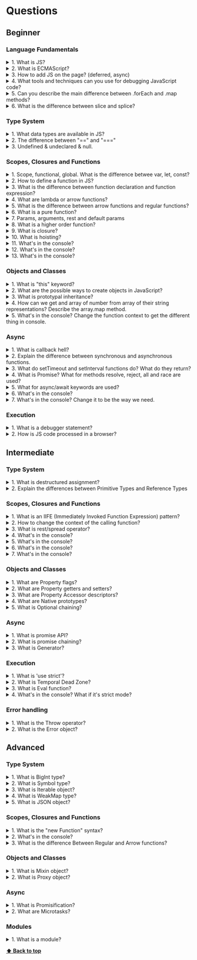 # Questions

## Beginner

### Language Fundamentals

<details>
<summary>1. What is JS?</summary>

> **Answer:** 
> 
> JavaScript often abbreviated as JS, is a high-level, interpreted programming language that conforms to the
> ECMAScript specification. JavaScript has curly-bracket syntax, dynamic typing, prototype-based object-orientation, and
> first-class functions. Alongside HTML and CSS, JavaScript is one of the core technologies of the World Wide Web.
> JavaScript enables interactive web pages and is an essential part of web applications. The vast majority of websites
> use it, and major web browsers have a dedicated JavaScript engine to execute it. As a multi-paradigm language,
> JavaScript supports event-driven, functional, and imperative (including object-oriented and prototype-based)
> programming styles. It has APIs for working with text, arrays, dates, regular expressions, and the DOM, but the
> language itself does not include any I/O, such as networking, storage, or graphics facilities. It relies upon the host
> environment in which it is embedded to provide these features.

</details>

<details>
<summary>2. What is ECMAScript?</summary>

> **Answer:** 
> 
> ECMAScript is the scripting language that forms the basis of JavaScript. ECMAScript standardized by the
> ECMA International standards organization in the ECMA-262 and ECMA-402 specifications. The first edition of ECMAScript
> was released in 1997. JavaScript is an interpreted programming language that conforms to the ECMAScript specification.
</details>

<details>
<summary>3. How to add JS on the page? (deferred, async)</summary>

>**Answer:**
> 
> JS is referenced using <code>\<script\></code> tag.
> When the browser processes an HTML document, it does so from top to bottom.
> Upon encountering a <code>\<script\></code> tag, it halts (“blocks”) further processing in order to download the referenced script file.
> Only after that download has completed and the respective JavaScript code has been processed, HTML processing continues.
> 
> ```html
> <html>
>     <head>
>         <meta charset="utf-8">
>         <meta name="viewport" content="width=device-width, initial-scale=1">
>         <title>Hello World</title>
>         <link rel="stylesheet" href="main.css">
>         <script src="foo.js"></script>
>     </head>
>     <body>
>         <h1>Hello World</h1>
>         <script src="bar.js"></script>
>         <p>lorem ipsum dolor sit amet</p>
>         <script src="baz.js"></script>
>     </body>
> </html>
> ```
> 
> Once we arrive at <code>\<script src="foo.js"\></code>, processing halts as described.
> Afterwards, we continue to <code>\<script src="bar.js"\></code>, repeat the same procedure, and then move on to <code>\<script src="baz.js"\></code> for the final piece.
> That leaves us with the following sequence:
> 
> ```
> |
> | |-foo.js-|
> |          |-bar.js-|
> |                   |-baz.js-|
> |
> +------------------------------> t
> ```
> 
> To change this sequence to be parallel <code>async</code> and <code>defer</code> keywords can be used.
> - The <code>async</code> attribute is used to indicate to the browser that the script file can be executed asynchronously. The HTML parser does not need to pause at the point it reaches the script tag to fetch and execute, the execution can happen whenever the script becomes ready after being fetched in parallel with the document parsing.
> - The <code>defer</code> attribute tells the browser to only execute the script file once the HTML document has been fully parsed.
</details>

<details>
<summary>4. What tools and techniques can you use for debugging JavaScript code?</summary>

> **Answer:**
> **JavaScript**
> - Chrome Devtools
> - Firefox devtools
> - debugger statement
> - console.log and etc.
> 
> **React and Redux**
> - React Devtools
> - Redux Devtools
>
> **Vue**
> - Vue Devtools
</details>

<details>
<summary>5. Can you describe the main difference between .forEach and .map methods?</summary>

> **Answer:**
> **forEach**
> - Iterates through the elements in an array.
> - Executes a callback for each element.
> - Does not return a value.
>```javascript
> const a = [1, 2, 3];
> const doubled = a.forEach((num, index) => {
>  // Do something with num and/or index.
> });
> 
> // doubled = undefined
>```
> **map**
> - Iterates through the elements in an array.
> - "Maps" each element to a new element by calling the function on each element, creating a new array as a result.
>```javascript
> const a = [1, 2, 3];
> const doubled = a.map(num => {
>   return num * 2;
> });
>
> // doubled = [2, 4, 6]
>```
> The main difference between `.forEach` and `.map` is that `.map` returns a new array. If you need the result, but do not wish to mutate the original array, `.map` is the clear choice. If you simply need to iterate over an array, forEach is a fine choice.
</details>

<details>
<summary>6. What is the difference between slice and splice?</summary>

> **Answer:**
>| Slice                                        | Splice                                          |
>|----------------------------------------------|-------------------------------------------------|
>| Doesn't modify the original array(immutable) | Modifies the original array(mutable)            |
>| Returns the subset of original array         | Returns the deleted elements as array           |
>| Used to pick the elements from array         | Used to insert or delete elements to/from array |
>
>```javascript
> const animals = ['ant', 'bison', 'camel', 'duck', 'elephant'];
> console.log(animals.slice(2)); // ["camel", "duck", "elephant"]
>
> const fishes = ['angel', 'clown', 'drum', 'mandarin', 'sturgeon'];
> const removed = fishes.splice(3, 1);
> 
> console.log(fishes); // ["angel", "clown", "drum", "sturgeon"]
> console.log(removed); // ["mandarin"]
>```
</details>

### Type System

<details>
<summary>1. What data types are available in JS?</summary>

> **Answer:**
> There are 7 basic data types in JavaScript:
> - `number` for numbers of any kind: integer or floating-point
> - `string` for strings. A string may have one or more characters, there’s no separate single-character type
> - `boolean` for true/false
> - `null` for unknown values – a standalone type that has a single value null
> - `undefined` for unassigned values – a standalone type that has a single value undefined
> - `object` for more complex data structures
> - `symbol` for unique identifiers (es6)
</details>

<details>
<summary>2. The difference between "==" and "==="</summary>

> **Answer:**
> The identity (===) operator behaves identically to the equality (==) operator except no type conversion is done, and the types must be the same to be considered equal.
>
> The == operator will compare for equality after doing any necessary type conversions. The === operator will not do the conversion, so if two values are not the same type === will simply return false. Both are equally quick.
>
> JavaScript has two sets of equality operators: === and !==, and their evil twins == and !=. The good ones work the way you would expect. If the two operands are of the same type and have the same value, then === produces true and !== produces false. The evil twins do the right thing when the operands are of the same type, but if they are of different types, they attempt to coerce the values. the rules by which they do that are complicated and unmemorable. These are some of the interesting cases:
>
> ```javascript
> '' == '0'           // false
> 0 == ''             // true
> 0 == '0'            // true
>
> false == 'false'    // false
> false == '0'        // true
>
> false == undefined  // false
> false == null       // false
> null == undefined   // true
>
> ' \t\r\n ' == 0     // true
> ```
> The lack of transitivity is alarming. My advice is to never use the evil twins. Instead, always use === and !==. All of the comparisons just shown produce false with the === operator.
</details>

<details>
<summary>3. Undefined & undeclared & null.</summary>

>**Answer:**
> #### Undefined
> It means a variable has been declared but has not yet been assigned a value.
>
> ```javascript
> var a;
> console.log(a); // undefined
> console.log(typeof a); // undefined
> // You can see type is also undefined.
> ```
>
> #### Null
> It can be assigned to a variable to represent no value. It is an assignment value.
>
> ```javascript
> var b = null;
> console.log(b); // null
> console.log(typeof b); // object
> // Here the type is object.
> ```
>
> #### Undeclared
> If a variable is not declared then the browser throws error.
>
> ```javascript
> console.log(nonDeclaredVariable);
>
> // Uncaught ReferenceError: nonDeclaredVariable is not defined
> //    at <anonymous>:1:13
>
> console.log(typeof nonDeclaredVariable); // undefined
> ```
>
> Here the type is undefined. So you can check undeclared variable by checking its type:
> ```javascript
> if(typeof nonDeclaredVariable !== 'undefined') {
>     // Do something here
> }
> ```
> Note: If you use var when you’re declaring a variable inside a function, then that variable becomes a local variable. However, if you don’t use var, then the variable becomes a global variable no matter where you declare it.
>
> If any property is not declared then NO error is thrown, it returns undefined.
>
> ```javascript
> var myVar = {};
> console.log(myVar.myProp); // undefined
> ```
</details>

### Scopes, Closures and Functions

<details>
<summary>1. Scope, functional, global. What is the difference betwee var, let, const?</summary>

> **Answer:**
> JavaScript does not have concept level scope. The variable declared inside the function has scope inside the function.
> Global variables are those that are available throughout the length of the code, that is, these have no scope. The var keyword is used to declare a local variable or object. If the var keyword is omitted, a global variable is declared.
>
> The problems that are faced by using global variables are the clash of variable names of local and global scope. Also, it is difficult to debug and test the code that relies on global variables.
>
> Differences between <code>var</code>, <code>let</code>, <code>const</code>:
> - variables declared using <code>var</code> are always hoisted to the top of their scope.
> - <code>var</code>'s are function-scoped
> - <code>const</code> restricts over-writing variables.
> - <code>const</code> doesn’t even let you declare a variable without assigning its (constant) value
> - <code>const</code> and <code>let</code> are block scoped
> - <code>let</code> and <code>const</code> declarations are not hoisted
</details>

<details>
<summary>2. How to define a function in JS?</summary>

> **Answer:**
> There are a few different ways to define a function in JavaScript:
>
> A Function Declaration defines a named function. To create a function declaration you use the function keyword followed by the name of the function. When using function declarations, the function definition is hoisted, thus allowing the function to be used before it is defined.
>
> ```javascript
> function name(parameters) {
>   // statements
> }
> ```
> A Function Expressions defines a named or anonymous function. An anonymous function is a function that has no name. Function Expressions are not hoisted, and therefore cannot be used before they are defined. In the example below, we are setting the anonymous function object equal to a variable.
>
> ```javascript
> let name = function(parameters) {
>   // statements
> }
> ```
> An Arrow Function Expression is a shorter syntax for writing function expressions. Arrow functions do not create their own this value.
>
> ```javascript
> let name = (parameters) => {
>   // statements
> }
> ```
</details>

<details>
<summary>3. What is the difference between function declaration and function expression?</summary>

> **Answer:**
> A Function Declaration defines a named function variable without requiring variable assignment.
> Function Declarations occur as standalone constructs and cannot be nested within non-function blocks.
> It’s helpful to think of them as siblings of Variable Declarations.
> Just as Variable Declarations must start with <code>var</code>, Function Declarations must begin with <code>function</code>.
> ```javascript
> function bar() {
>     return 3;
> }
> ```
> A Function Expression defines a function as a part of a larger expression syntax (typically a variable assignment ).
> Functions defined via Functions Expressions can be named or anonymous.
> Function Expressions must not start with <code>function</code> (hence the parentheses around the self invoking example below)
> ```javascript
> // anonymous function expression
> var a = function() {
>     return 3;
> }
>
> // named function expression
> var a = function bar() {
>     return 3;
> }
>
> // self invoking function expression
> (function sayHello() {
>     alert("hello!");
> })();
> ```
> Function declarations get hoisted whereas when function expression is used,
> only variable declarations get hoisted but their assignment expressions don’t
</details>

<details>
<summary>4. What are lambda or arrow functions?</summary>

> **Answer:**
> An arrow function is a shorter syntax for a function expression and does not have its own **this, arguments, super, or new.target**. These function are best suited for non-method functions, and they cannot be used as constructors.
>
> In other words, every javascript function while executing has a reference to its current execution context, called <code>this</code>. Execution context means here is how the function is called.
>
> To understand <code>this</code> keyword, only we need to know how, when and from where the function is called, does not matter how and where function is declared or defined.
> ```javascript
> let hello = (val) => "Hello " + val;
>
> let squares = [1, 2, 3].map(x => x * x);
> ```
</details>

<details>
<summary>5. What is the difference between arrow functions and regular functions?</summary>

> **Answer:**
> An arrow function expression is a syntactically compact alternative to a regular function expression, although without its own bindings to the <code>this</code>, <code>arguments</code>, <code>super</code> or <code>new.target</code> keywords. Arrow function expressions are ill suited as methods, and they cannot be used as constructors.
>**Answer:**
> ```javascript
> var materials = [
>   'Hydrogen',
>   'Helium',
>   'Lithium',
>   'Beryllium'
> ];
>
> console.log(materials.map(material => material.length));
> ```
</details>

<details>
<summary>6. What is a pure function?</summary>

> **Answer:**
> A **Pure function** is a function where the return value is only determined by its arguments without any side effects. i.e, If you call a function with the same arguments 'n' number of times and 'n' number of places in the application then it will always return the same value. Let's take an example to see the difference between pure and impure functions,
> ```javascript
> // Impure
> let numberArray = [];
> const impureAddNumber = number => numberArray.push(number);
> // Pure
> const pureAddNumber = number => argNumberArray => argNumberArray.concat([number]);
>
> // Display the results
> console.log (impureAddNumber(6)); // returns 6
> console.log (numberArray); // returns [6]
> console.log (pureAddNumber(7) (numberArray)); // returns [6, 7]
> console.log (numberArray); // returns [6]
> ```
> As per above code snippets, Push function is impure itself by altering the array and returning an push number index which is independent of parameter value. Whereas Concat on the other hand takes the array and concatenates it with the other array producing a whole new array without side effects. Also, the return value is a concatenation of previous array.
> Remember that Pure functions are important as they simplify unit testing without any side effects and no need for dependency injection. They also avoid tight coupling and makes harder to break your application by not having any side effects. These principles are coming together with **Immutability** concept of ES6 by giving preference to **const** over **let** usage.
</details>

<details>
<summary>7. Params, arguments, rest and default params</summary>

>**Answer:**
> Function parameters are the names listed in the function definition.
>
> Function arguments are the real values passed to (and received by) the function.
>
> JavaScript function definitions do not specify data types for parameters.
>
> JavaScript functions do not perform type checking on the passed arguments.
>
> JavaScript functions do not check the number of arguments received.
>
> Rest parameters are used for variable count of parameters:
> ```javascript
> function containsAll(haystack, ...needles) {
>   for (var needle of needles) {
>     if (haystack.indexOf(needle) === -1) {
>       return false;
>     }
>   }
>   return true;
> }
> 
> console.log(containsAll([1,2], 1,2)); // true
> ```
>
> Default parameters used to set default value if argument is not provided:
> ```javascript
> function test(a, b = 2) {
>   return a + b;
> }
> 
> console.log(test(2)); // 4
> ```
</details>

<details>
<summary>8. What is a higher order function?</summary>

> **Answer:**
> Higher-order function is a function that accepts other function as an argument or returns a function as a return value.
> ```javascript
> const firstOrderFunc = () => console.log ('Hello I\'am a First order function');
> const higherOrder = ReturnFirstOrderFunc => ReturnFirstOrderFunc ();
> higherOrder (firstOrderFunc);
> ```
</details>

<details>
<summary>9. What is closure?</summary>

>**Answer:**
> A closure is a feature in JavaScript where an inner function has access to the outer (enclosing) function’s variables — a scope chain.
>
> The closure has three scope chains:
>
> - it has access to its own scope — variables defined between its curly brackets
> - it has access to the outer function’s variables
> - it has access to the global variables
> - To the uninitiated, this definition might seem like just a whole lot of jargon!
>
> This allows the function to save it's state.
>
> Example:
> ```javascript
> function outer() {
>   var b = 10;
>   var c = 100;
> 
>   function inner() {
>       var a = 20;
>       console.log("a=" + a + " b=" + b);
>       a++;
>       b++;
>   }
> 
>   return inner;
> }
> 
> var X = outer();  // outer() invoked the first time
> X() // a=20 b=10
> X() // a=20 b=11
> X() // a=20 b=12
> ```
</details>

<details>
<summary>10. What is hoisting?</summary>

>**Answer:**
>When Javascript compiles all of your code, all variable declarations using var are hoisted/lifted to the top of their functional/local scope (if declared inside a function) or to the top of their global scope (if declared outside of a function) regardless of where the actual declaration has been made. This is what we mean by “hoisting”.
> ```javascript
> console.log(message); // output : undefined
> var message = 'The variable Has been hoisted';
> ```
> The above code looks like as below to the interpreter,
> ```javascript
> var message;
> console.log(message);
> message = 'The variable Has been hoisted';
> ```
> Functions declarations are also hoisted, but these go to the very top, so will sit above all of the variable declarations.
</details>

<details>
<summary>11. What's in the console?</summary>

> **Source Code:**
> ```javascript
> function fun() {
>     console.log(a);
>     console.log(inner());
> 
>     var a = 5;
>     function inner() {
>         return a + 5;
>     }
>     console.log(inner());
> }
>
> fun()
> ```

> **Answer:**
> ```javascript
> undefined
> NaN
> 10
> ```
</details>

<details>
<summary>12. What's in the console?</summary>

> **Source Code:**
> ``` javascript
> var a = -1;
>
> function someFunc() {
>     if (false) {
>         var a = 1;
>     } else {
>         var b = 2;
>     }
> 
>     console.log(b);
>     console.log(a);
> }
> 
> someFunc();
> ```

> **Answer:**
> ```javascript
>2
>undefined
> ```
</details>

<details>
<summary>13. What's in the console?</summary>

> **Source Code:**
> ``` javascript
> function shooterBuilder() {
>     let shooters = [];
> 
>     for (let i = 0; i < 10; i++) {
>         shooters.push(function () {
>            console.log(i);
>         });
>     }
> 
>     return shooters;
> }
> 
> var x = shooterBuilder();
> x[0]();
> x[5]();
> ```

>**Answer:**
> ```javascript
>0
>5
> ```
</details>

### Objects and Classes

<details>
<summary>1. What is "this" keyword?</summary>

> **Answer:**
> <code>this</code> keyword refers to an object, that object which is executing the current bit of javascript code.
>
> In other words, every javascript function while executing has a reference to its current execution context, called <code>this</code>. Execution context means here is how the function is called.
>
> To understand <code>this</code> keyword, only we need to know how, when and from where the function is called, does not matter how and where function is declared or defined.
> ```javascript
> function bike() {
>   console.log(this.name);
> }
>
> var name = "Ninja";
> var obj1 = { name: "Pulsar", bike: bike };
> var obj2 = { name: "Gixxer", bike: bike };
>
> bike();      // "Ninja"
> obj1.bike(); // "Pulsar"
> obj2.bike(); // "Gixxer"
> ```
</details>

<details>
<summary>2. What are the possible ways to create objects in JavaScript?</summary>

> **Answer:**
> There are many ways to create objects in javascript as below,
> 1. **Object constructor:**
> The simplest way to create an empty object is using Object constructor. Currently this approach is not recommended.
> ```javascript
> var object = new Object();
> ```
> 2. **Object's create method:**
> The create method of Object creates a new object by passing the prototype object as a parameter
> ```javascript
> var object = Object.create(null);
> ```
> 3. **Object literal syntax:**
> The object literal syntax is equivalent to create method when it passes null as parameter
> ```javascript
> var object = {};
> ```
> 4. **Function constructor:**
> Create any function and apply the new operator to create object instances,
> ```javascript
> function Person(name) {
>   var object = {};
>   object.name = name;
>   object.age = 21;
> 
>   return object;
> }
>
> var object = new Person("Max");
> ```
>
> 5. **Function constructor with prototype:**
> This is similar to function constructor but it uses prototype for their properties and methods,
> ```javascript
> function Person() {}
> Person.prototype.name = "Max";
> var object = new Person();
> ```
> This is equivalent to an instance created with an object create method with a function prototype and then  call that function with an instance and parameters as arguments.
> ```javascript
> function func {};
>
> new func(x, y, z);
>
> // **(OR)**
> // Create a new instance using function prototype.
> var newInstance = Object.create(func.prototype)
> // Call the function
> var result = func.call(newInstance, x, y, z),
>
> // If the result is a non-null object then use it otherwise just use the new instance.
> console.log(result && typeof result === 'object' ? result : newInstance);
> ```
>
> 6. **ES6 Class syntax:**
> ES6 introduces class feature to create the objects
> ```javascript
> class Person {
>   constructor(name) {
>       this.name = name;
>   }
> }
>
> var object = new Person("Max");
> ```
> 7. **Singleton pattern:**
> A Singleton is an object which can only be instantiated one time. Repeated calls to its constructor return the same instance and this way one can ensure that they don't accidentally create multiple instances.
> ```javascript
> var object = new function() {
>   this.name = "Max";
> }
> ```
</details>

<details>
<summary>3. What is prototypal inheritance?</summary>

> **Answer:**
>In JavaScript, objects have a special hidden property <code>[[Prototype]]</code> (as named in the specification), that is either null or references another object.
> That object is called “a prototype”: That <code>[[Prototype]]</code> has a “magical” meaning.
> When we want to read a property from object, and it’s missing, JavaScript automatically takes it from the prototype.
> In programming, such thing is called “prototypal inheritance”. Many cool language features and programming techniques are based on it.
>
> The property <code>[[Prototype]]</code> is internal and hidden, but there are many ways to set it. One of them is to use <code>\__proto__</code>.
> ```javascript
> let animal = {
>   eats: true
> };
> let rabbit = {
>   jumps: true
> };
>
> rabbit.__proto__ = animal;
> // If we look for a property in rabbit, and it’s missing, JavaScript
> // automatically takes it from animal.
> console.log(rabbit.eats); // true
> console.log(rabbit.jumps); // true
> ```
> <code>\__proto__</code> is not the same as <code>[[Prototype]]</code>. That’s a getter/setter for it.
>
> It exists for historical reasons, in modern language it is replaced with functions <code>Object.getPrototypeOf</code>/<code>Object.setPrototypeOf</code> that also get/set the prototype.
> - If we want to read a property of obj or call a method, and it doesn’t exist, then JavaScript tries to find it in the prototype. Write/delete operations work directly on the object, they don’t use the prototype (unless the property is actually a setter).
> - If we call <code>obj.method()</code>, and the method is taken from the prototype, this still references obj. So methods always work with the current object even if they are inherited.
</details>

<details>
<summary>4. How can we get and array of number from array of their string representations? Describe the array.map method.</summary>

> **Answer:**
> ```javascript
> var test = ['144','24','33']
> test.map(x => parseInt(x))
> ```
> - The <code>map</code> method creates a new array with the results of calling a function for every array element.
> - The <code>map</code> method calls the provided function once for each element in an array, in order.
> - Note: <code>map</code> does not execute the function for array elements without values.
> - Note: <code>map</code> does not change the original array.
</details>

<details>
<summary>5. What's in the console? Change the function context to get the different thing in console.</summary>

> **Source Code:**
> ```javascript
> var secretNumber = 10;
> var obj = {
>     secretNumber: 100,
>     inner: {
>         secretNumber: 1000,
>         printNumber: function() {
>             console.log(this.secretNumber);
>         }
>     }
> }
> 
> obj.inner.printNumber();
> 
> var printNumber = obj.inner.printNumber;
> printNumber();
> ```

> **Answer:**
> ```javascript
> 1000
> 10
>```
> Change the context:
> ```javascript
> var newPrintNumber = obj.inner.printNumber.bind(obj);
> newPrintNumber();
> 100
> ```
</details>

### Async

<details>
<summary>1. What is callback hell?</summary>

> **Answer:**
> Callback Hell, also known as Pyramid of Doom, is an anti-pattern seen in code of programmers who are not wise in the ways of asynchronous programming. It consists of multiple nested callbacks which makes code hard to read and debug. It is understandable how one might unknowingly get caught in Callback Hell while dealing with asynchronous logic.  
>```javascript
> async1(function(){
>    async2(function(){
>        async3(function(){
>            async4(function(){
>                ...
>            });
>        });
>    });
> });
>```
> Callbacks do not return anything right away, they take a function as an argument, and then you tell the executing function what to do when the asynchronous task completes.  
> If you are not expecting your application logic to get too complex, a few callbacks seem harmless. But once your project requirements start to swell, you will quickly find yourself piling layers of nested callbacks. Congrats! Welcome to Callback Hell.  
> 
> There are several ways how to solve the callback-hell problem:
> 1. Write comments
> 2. Split functions into smaller functions
> 3. Using Promises
> 4. Using Async/await
</details>

<details>
<summary>2. Explain the difference between synchronous and asynchronous functions.</summary>

> **Answer:**
> Synchronous functions are blocking while asynchronous functions are not. In synchronous functions, statements complete before the next statement is run. In this case, the program is evaluated exactly in order of the statements and execution of the program is paused if one of the statements take a very long time.
>
> Asynchronous functions usually accept a callback as a parameter and execution continue on the next line immediately after the asynchronous function is invoked. The callback is only invoked when the asynchronous operation is complete and the call stack is empty. Heavy duty operations such as loading data from a web server or querying a database should be done asynchronously so that the main thread can continue executing other operations instead of blocking until that long operation to complete (in the case of browsers, the UI will freeze).
</details>

<details>
<summary>3. What do setTimeout and setInterval functions do? What do they
return?</summary>

> **Answer:**
> <code>setTimeout</code> allows to run a function once after the interval of time.
>
> <code>setInterval</code> allows to run a function regularly with the interval between the runs.
>
> These methods are not a part of JavaScript specification.
> But most environments have the internal scheduler and provide these methods.
> In particular, they are supported in all browsers and Node.JS.
> ```javascript
> function sayHi() {
>   alert('Hello');
> }
>
> setTimeout(sayHi, 1000); // executed after a second
> setInterval(sayHi, 1000); // executed every second
> ```
> - Methods <code>setInterval(func, delay, ...args)</code> and <code>setTimeout(func, delay, ...args)</code> allow to run the func regularly/once after delay milliseconds.
> - To cancel the execution, we should call <code>clearInterval</code>/<code>clearTimeout</code> with the value returned by <code>setInterval</code>/<code>setTimeout</code>.
> - Nested <code>setTimeout</code> calls is a more flexible alternative to <code>setInterval</code>. Also they can guarantee the minimal time between the executions.
> - Zero-timeout scheduling <code>setTimeout(..., 0)</code> is used to schedule the call “as soon as possible, but after the current code is complete”.
</details>

<details>
<summary>4. What is Promise? What for methods resolve, reject, all and race are used?</summary>

> **Answer:**
> The Promise object represents the eventual completion (or failure) of an asynchronous operation, and its resulting value.
>
> A Promise is in one of these states:
> - pending: initial state, neither fulfilled nor rejected.
> - fulfilled: meaning that the operation completed successfully.
> - rejected: meaning that the operation failed.
>
> Promise methods:
> - <code>Promise.resolve()</code> returns a Promise object that is resolved with the given value. If the value is a thenable (i.e. has a then method), the returned promise will "follow" that thenable, adopting its eventual state; otherwise the returned promise will be fulfilled with the value. Generally, if you don't know if a value is a promise or not, Promise.resolve(value) it instead and work with the return value as a promise.
> - <code>Promise.reject()</code> returns a Promise object that is rejected with the given reason.
> - <code>Promise.all(iterable)</code> returns a promise that either fulfills when all of the promises in the iterable argument have fulfilled or rejects as soon as one of the promises in the iterable argument rejects. If the returned promise fulfills, it is fulfilled with an array of the values from the fulfilled promises in the same order as defined in the iterable. If the returned promise rejects, it is rejected with the reason from the first promise in the iterable that rejected. This method can be useful for aggregating results of multiple promises.
> - <code>Promise.race(iterable)</code> returns a promise that fulfills or rejects as soon as one of the promises in the iterable fulfills or rejects, with the value or reason from that promise.
</details>

<details>
<summary>5. What for async/await keywords are used?</summary>

> **Answer:**
> The word <code>async</code> before a function means one simple thing: a function always returns a promise. Even If a function actually returns a non-promise value, prepending the function definition with the <code>async</code> keyword directs Javascript to automatically wrap that value in a resolved promise.
> ```javascript
> async function f() {
>   return 1;
> }
>
> f().then(alert); // 1
> ```
> The keyword <code>await</code>makes JavaScript wait until that promise settles and returns its result.
> ```javascript
> async function f() {
>   let promise = new Promise((resolve, reject) => {
>     setTimeout(() => resolve("done!"), 1000)
>   });
>   // works only inside async functions
>   let result = await promise; // wait till the promise resolves (*)
>   alert(result); // "done!"
> }
>
> f();
> ```
> The function execution “pauses” at the line (*) and resumes when the promise settles, with result becoming its result.
> So the code above shows “done!” in one second.
</details>

<details>
<summary>6. What's in the console?</summary>

> **Source Code:**
> ```javascript
> function print1234() {
>     console.log(1);
>     setTimeout(() => console.log(2), 100);
>     setTimeout(() => console.log(3), 0);
>     console.log(4);
> }
> 
> print1234();
> ```

> **Answer:**
> ```javascript
> 1
> 4
> 3
> 2
>```
</details>

<details>
<summary>7. What's in the console? Change it to be the way we need.</summary>

> **Source Code:**
> ```javascript
> for (var i = 1; i <= 5; i++) {
>     setTimeout(() => {
>         console.log(i);
>     }, 0);
> }
> ```

> **Answer:**
> ```javascript
> 6
> 6
> 6
> 6
> 6
> ```
> Fix:
> ```javascript
> for (var i = 1; i <= 5; i++) {
> (function(i){
>   setTimeout(() => {
>     console.log(i);
>   }, 0)
>  })(i);
> }
> 1
> 2
> 3
> 4
> 5
> ```
</details>

### Execution

<details>
<summary>1. What is a debugger statement?</summary>

> **Answer:**
> The debugger statement invokes any available debugging functionality, such as setting a breakpoint. If no debugging functionality is available, this statement has no effect. For example, in the below function a debugger statement has been inserted. So execution is paused at the debugger statement just like a breakpoint in the script source.
> ```javascript
> function getProfile() {
>    // code goes here
>    debugger;
>    // code goes here
> }
> ```
> You can set breakpoints in the javascript code once the debugger statement is executed and debugger window pops up. At each breakpoint, javascript will stop executing, and let you examine the JavaScript values. After examining values, you can resume the execution of code using play button.
</details>

<details>
<summary>2. How is JS code processed in a browser?</summary>

>**Answer:**
> JavaScript has no compilation step.
> Instead, an interpreter in the browser reads over the JavaScript code, interprets each line, and runs it.
> Modern browsers use a technology known as Just-In-Time (JIT) compilation, which compiles JavaScript to executable bytecode just as it is about to run.
</details>

## Intermediate

### Type System

<details>
<summary>1. What is destructured assignment?</summary>

> **Answer:**
> The destructuring assignment syntax is a JavaScript expression that makes it possible to unpack values from arrays, or properties from objects, into distinct variables.
> ```javascript
> var a, b, rest;
> [a, b] = [10, 20];
>
> console.log(a); // 10
>
> console.log(b); // 20
>
> [a, b, ...rest] = [10, 20, 30, 40, 50];
>
> console.log(rest); [30,40,50]
> ```
</details>

<details>
<summary>2. Explain the differences between Primitive Types and Reference Types</summary>

>**Answer:**
>In JavaScript, a variable may store two types of data: primitive and reference.
>
> **Primitive types**  
> - null
> - undefined
> - Boolean
> - Number
> - String 
> 
>  **Reference Types**
> - Object (Array, Function)
> 
> Primitive types are also known as: scalar types or simple types. The size of a primitive value is fixed, therefore, JavaScript stores primitive values on the stack. On the other hand, the size a reference value is dynamic therefore JavaScript stores the reference values on the heap.  
> 
> When you assign a value to a variable, the JavaScript engine must determine whether the value is a primitive or reference value.  
> 
> If the value is primitive, when you access the variable, you are manipulating the actual value stored in the variable. In other words, the variable that stores a primitive value is accessed by value.  
> 
> Unlike the primitive value, when you manipulate an object, you are working on the reference to that object, rather than the actual object. In short, a variable that stores an object is accessed by reference.
> To determine the type of a primitive value you use the `typeof` operator.
>```javascript
> const x = 10;
> console.log(typeof(x)); // number
>
> const s = 'JS';
> console.log(typeof(s)); // string
>```
> To find the type of a reference value, you use the `instanceof` operator.
> ```javascript
> const rgb = ['red','green','blue'];
> console.log(rgb instanceof Array); // true
> ```
>
> When you assign a variable that stores a primitive value to another, the value stored in the variable is created and copied into the new variable.
> 
>```javascript
> var a = 13         // assign `13` to `a`
> var b = a          // copy the value of `a` to `b`
> b = 37             // assign `37` to `b`
> console.log(a)     // => 13
> // The original was not changed, we can only change the copy.
>
> var a = { c: 13 }  // assign the reference of a new object to `a`
> var b = a          // copy the reference of the object inside `a` to new variable `b`
> b.c = 37           // modify the contents of the object `b` refers to
> console.log(a)     // => { c: 37 }
> // The original was also changed, since the reference got copied.
>```
</details>

### Scopes, Closures and Functions

<details>
<summary>1. What is an IIFE (Immediately Invoked Function Expression)
pattern?</summary>

> **Answer:**
> An Immediately-invoked Function Expression is a way to execute functions immediately, as soon as they are created. IIFEs are very useful because they don't pollute the global object, and they are a simple way to isolate variables declarations
>
> This is the syntax that defines an IIFE:
> ```javascript
> (function() {
>   /* */
> })()
> ```
> IIFEs can be defined with arrow functions as well:
> ```javascript
> (() => {
>   /* */
> })()
> ```
</details>

<details>
<summary>2. How to change the context of the calling function?</summary>

> **Answer:**
> <code>call</code>, <code>apply</code> and <code>bind()</code> functions can be used to change the function context.
>
> The <code>call</code> function requires the arguments to be listed explicitly while the <code>apply</code> function allows you to provide the arguments as an array:
> ```javascript
> function user(firstName, lastName, age) {
>     // do something
> }
>
> user.call(window, 'John', 'Doe', 30);
> user.apply(window, ['John', 'Doe', 30]);
> ```
> ECMAScript 5 (ES5) introduced the <code>Function.prototype.bind</code> method that is used for manipulating context. It returns a new function which is permanently bound to the first argument of <code>bind</code> regardless of how the function is being used. It works by using a closure that is responsible for redirecting the call in the appropriate context.
> 
> ```javascript
> var module = {
>   x: 42,
>   getX: function() {
>     return this.x;
>   }
> }
>
> var unboundGetX = module.getX;
> // The function gets invoked at the global scope
> console.log(unboundGetX()); // undefined
>
> var boundGetX = unboundGetX.bind(module);
> console.log(boundGetX()); // 42
> ```
</details>

<details>
<summary>3. What is rest/spread operator?</summary>

> **Answer:**
> The rest parameters can be mentioned in a function definition with three dots <code>...</code>.
> They literally mean “gather the remaining parameters into an array”.
> For instance, to gather all arguments into array args:
> ```javascript
> function sumAll(...args) { // args is the name for the array
>   let sum = 0;
>   for (let arg of args) sum += arg;
>   return sum;
> }
>
> alert(sumAll(1)); // 1
> alert(sumAll(1, 2)); // 3
> alert(sumAll(1, 2, 3)); // 6
> ```
> Spread operator looks similar to rest parameters, also using <code>...</code>, but does quite the opposite. When <code>...arr</code> is used in the function call, it “expands” an iterable object arr into the list of arguments.
>```javascript
> let arr = [3, 5, 1];
>
> console.log(Math.max(...arr) ); // 5 (spread turns array into a list of arguments)
>```
</details>

<details>
<summary>4. What's in the console?</summary>

> **Source Code:**
> ``` javascript
> var obj = {
>     a: 200
> };
> 
> (function(obj) {
>     obj = {
>         a: 400
>     };
> 
> })(obj);
> 
> console.log(obj.a);
> ```

> **Answer:**
> ```javascript
> 200
> ```
</details>

<details>
<summary>5. What's in the console?</summary>

> **Source Code:**
> ``` javascript
> var i = 10;
> var array = [];
> 
> while (i--) {
>     (function (i) {
>         var i = i;
>         array.push(function() {
>             return i + i;
>         });
>     })(i);
> }
> 
> console.log([
>     array[0](),
>     array[1](),
> ])
> ```

> **Answer:**
> ```javascript
> 18
> 16
> ```
</details>

<details>
<summary>6. What's in the console?</summary>

> **Source Code:**
> ``` javascript
> (function () {
>     test();
> 
>     test = function () {
>         console.log('a')
>     };
> })();
> 
> function test() {
>     console.log('b')
> }
> 
> test();
> ```

> **Answer:**
> ```javascript
> b
> a
> ```
</details>

<details>
<summary>7. What's in the console?</summary>

> **Source Code:**
> ``` javascript
> var counter = 5;
> 
> var add = (function () {
>     var counter = 0;
>     return function () {
>         return counter += 1;
>     }
> })();
> 
> add();
> add();
> 
> console.log(add());
> ```

>**Answer:**
> ```javascript
>3
> ```
</details>

### Objects and Classes

<details>
<summary>1. What are Property flags?</summary>

> **Answer:**
> Object properties, besides a value, have three special attributes (so-called “flags”):
> * `writable` – if true, the value can be changed, otherwise it’s read-only.
> * `enumerable` – if true, then listed in loops, otherwise not listed.
> * `configurable` – if true, the property can be deleted and these attributes can be modified, otherwise not.
> 
> We didn’t see them yet, because generally they do not show up. When we create a property “the usual way”, all of them are true. But we also can change them anytime.
> 
> The method `Object.getOwnPropertyDescriptor` allows to query the full information about a property.
> ``` javascript
> // let descriptor = Object.getOwnPropertyDescriptor(obj, propertyName);
> 
> let user = {
>   name: "John"
> };
> 
> let descriptor = Object.getOwnPropertyDescriptor(user, 'name');
> 
> alert( JSON.stringify(descriptor, null, 2 ) );
> /* property descriptor:
> {
>   "value": "John",
>   "writable": true,
>   "enumerable": true,
>   "configurable": true
> }
> */
> ```
> 
> The `Object.defineProperty` can be used for changing the flags.
> ``` javascript
> // Object.defineProperty(obj, propertyName, descriptor)
> 
> let user = {};
> 
> Object.defineProperty(user, "name", {
>   value: "John"
> });
> 
> let descriptor = Object.getOwnPropertyDescriptor(user, 'name');
> 
> alert( JSON.stringify(descriptor, null, 2 ) );
> /*
> {
>   "value": "John",
>   "writable": false,
>   "enumerable": false,
>   "configurable": false
> }
> */
> ```
</details>

<details>
<summary>2. What are Property getters and setters?</summary>

> **Answer:**
> There are two kinds of object properties.
> The first kind is data properties. We already know how to work with them. All properties that we’ve been using until now were data properties.
> The second type of properties is something new. It’s accessor properties. They are essentially functions that execute on getting and setting a value, but look like regular properties to an external code.
> 
> Accessor properties are represented by “getter” and “setter” methods. In an object literal they are denoted by get and set:
> ``` javascript
> let obj = {
>   get propName() {
>     // getter, the code executed on getting obj.propName
>   },
> 
>   set propName(value) {
>     // setter, the code executed on setting obj.propName = value
>   }
> };
> ```
</details>

<details>
<summary>3. What are Property Accessor descriptors?</summary>

> **Answer:**
> Descriptors for accessor properties are different from those for data properties.
> For accessor properties, there is no `value` or `writable`, but instead there are `get` and `set` functions.
>
> That is, an accessor descriptor may have:
> * `get` – a function without arguments, that works when a property is read,
> * `set` – a function with one argument, that is called when the property is set,
> * `enumerable` – same as for data properties,
> * `configurable` – same as for data properties.
> 
> We can use the static method `Object.defineProperty()` to define a new property directly on an object, or modifies an existing property on an object, and returns the object.
> ``` javascript
> let user = {
>   name: "John",
>   surname: "Smith"
> };
> 
> Object.defineProperty(user, 'fullName', {
>   get() {
>     return `${this.name} ${this.surname}`;
>   },
> 
>   set(value) {
>     [this.name, this.surname] = value.split(" ");
>   }
> });
> 
> alert(user.fullName); // John Smith
> 
> for(let key in user) alert(key); // name, surname
> ```
</details>

<details>
<summary>4. What are Native prototypes?</summary>

> **Answer:**
> A typical JS-object inherits properties (including methods) from `Object.prototype`, although these properties may be shadowed (a.k.a. overridden). However, an Object may be deliberately created for which this is not true (e.g. by Object.create(null)), or it may be altered so that this is no longer true (e.g. with Object.setPrototypeOf).
> 
> All JavaScript objects inherit properties and methods from a prototype:
> * `Date` objects inherit from `Date.prototype`
> * `Array` objects inherit from `Array.prototype`
> * `Person` objects inherit from `Person.prototype`
> ``` javascript
> let obj = {};
> 
> alert(obj.__proto__ === Object.prototype); // true
> 
> alert(obj.toString === obj.__proto__.toString); //true
> alert(obj.toString === Object.prototype.toString); //true
> ```
> ``` javascript
> let arr = [1, 2, 3];
> 
> // it inherits from Array.prototype?
> alert( arr.__proto__ === Array.prototype ); // true
> 
> // then from Object.prototype?
> alert( arr.__proto__.__proto__ === Object.prototype ); // true
> 
> // and null on the top.
> alert( arr.__proto__.__proto__.__proto__ ); // null
> ```
> Primitives also store methods in prototypes of wrapper objects: Number.prototype, String.prototype and Boolean.prototype. Only undefined and null do not have wrapper objects.
> ``` javascript
> String.prototype.show = function() {
>   alert(this);
> };
> 
> "BOOM!".show(); // BOOM!
> ```
> Built-in prototypes can be modified or populated with new methods. But it’s not recommended to change them. The only allowable case is probably when we add-in a new standard, but it’s not yet supported by the JavaScript engine.
</details>

<details>
<summary>5. What is Optional chaining?</summary>

> **Answer:**
> The optional chaining ?. is a safe way to access nested object properties, even if an intermediate property doesn’t exist.
> The optional chaining ?. syntax has three forms:
> * `obj?.prop` – returns obj.prop if obj exists, otherwise undefined.
> * `obj?.[prop]` – returns obj[prop] if obj exists, otherwise undefined.
> * `obj.method?.()` – calls obj.method() if obj.method exists, otherwise returns undefined.
> 
> As we can see, all of them are straightforward and simple to use. The ?. checks the left part for null/undefined and allows the evaluation to proceed if it’s not so.
> A chain of ?. allows to safely access nested properties.
> 
> Still, we should apply ?. carefully, only where it’s acceptable that the left part doesn’t to exist. So that it won’t hide programming errors from us, if they occur.
> ```javascript
> let user1 = {
>   firstName: "John"
> };
> 
> let user2 = null; // Imagine, we couldn't authorize the user
> 
> let key = "firstName";
> 
> alert( user1?.[key] ); // John
> alert( user2?.[key] ); // undefined
> 
> alert( user1?.[key]?.something?.not?.existing); // undefined
> ```
</details>

### Async

<details>
<summary>1. What is promise API?</summary>

> **Answer:**
> There are 5 static methods of Promise class:
> * `Promise.all(promises)` – waits for all promises to resolve and returns an array of their results. If any of the given promises rejects, it becomes the error of Promise.all, and all other results are ignored.
> * `Promise.allSettled(promises)`  – waits for all promises to settle and returns their results as an array of objects with: status ("fulfilled" or "rejected") and value (if fulfilled or reason if rejected).
> `Promise.race(promises)` – waits for the first promise to settle, and its result/error becomes the outcome.
> `Promise.resolve(value)` – makes a resolved promise with the given value.
> `Promise.reject(error)` – makes a rejected promise with the given error.
</details>

<details>
<summary>2. What is promise chaining?</summary>

> **Answer:**
>  The process of executing a sequence of asynchronous tasks one after another using promises is known as Promise chaining.
> ```javascript
>  new Promise(function(resolve, reject) {
>
>      setTimeout(() => resolve(1), 1000);
>
>    }).then(function(result) {
>
>      console.log(result); // 1
>      return result * 2;
>
>    }).then(function(result) {
>
>      console.log(result); // 2
>      return result * 3;
>
>    }).then(function(result) {
>
>      console.log(result); // 6
>      return result * 4;
>
>   });
> ```
> In the above handlers, the result is passed to the chain of `.then()` handlers with the below work flow,
> 1. The initial promise resolves in 1 second,
> 2. After that `.then` handler is called by logging the result(1) and then return a promise with the value of result * 2.
> 3. After that the value passed to the next `.then` handler by logging the result(2) and return a promise with result * 3.
> 4. Finally the value passed to the last `.then` handler by logging the result(6) and return a promise with result * 4.
</details>

<details>
<summary>3. What is Generator?</summary>

> **Answer:**
> The Generator object is returned by a generator function and it conforms to both the iterable protocol and the iterator protocol.
> ```javascript
> function* infinite() {
>    let index = 0;
>
>    while (true) {
>        yield index++;
>    }
> }
>
> const generator = infinite(); // "Generator { }"
> 
> console.log(generator.next().value); // 0
> console.log(generator.next().value); // 1
> console.log(generator.next().value); // 2
> ```
> Generators can return (“yield”) multiple values, one after another, on-demand. They work great with iterables, allowing to create data streams with ease.
> The main method of a generator is next(). When called, it runs the execution until the nearest yield <value> statement (value can be omitted, then it’s undefined). Then the function execution pauses, and the yielded value is returned to the outer code.
> 
> The result of `next()` is always an object with two properties:
> * value: the yielded value.
> * done: true if the function code has finished, otherwise false.
>
> In modern JavaScript, generators are rarely used. But sometimes they come in handy, because the ability of a function to exchange data with the calling code during the execution is quite unique. And, surely, they are great for making iterable objects.
> 
> Generators are iterable. We can loop over their values using for..of:
> ```javascript
> function* generateSequence() {
>   yield 1;
>   yield 2;
>   return 3;
> }
> 
> let generator = generateSequence();
> 
> for(let value of generator) {
>   alert(value); // 1, then 2
> }
> ```
</details>

### Execution

<details>
<summary>1. What is 'use strict'?</summary>

>**Answer:**
> The statement <code>'use strict';</code> instructs the browser to use the Strict mode, which is a reduced and safer feature set of JavaScript.
>
> Strict Mode is a new feature in ECMAScript 5 that allows you to place a program, or a function, in a “strict” operating context. This strict context prevents certain actions from being taken and throws more exceptions.
>
> Benifits of using <code>‘use strict’</code>
> Strict mode makes several changes to normal JavaScript semantics.
>
> - Strict mode eliminates some JavaScript silent errors by changing them to throw errors.
> - Strict mode fixes mistakes that make it difficult for JavaScript engines to perform optimizations: strict mode code can sometimes be made to run faster than identical code that’s not strict mode.
> - Strict mode prohibits some syntax likely to be defined in future versions of ECMAScript.
> - It prevents, or throws errors, when relatively “unsafe” actions are taken (such as gaining access to the global object).
> - It disables features that are confusing or poorly thought out.
> - Strict mode makes it easier to write “secure” JavaScript.
> Strict mode can be used in two ways – used in global scope for the entire script and can be applied to individual functions. Strict mode doesn’t work with block statements enclosed in <code>{}</code> braces.
> 
> If declare at the beginning of a script, it has global scope.
> ```javascript
> "use strict";
> x = 3.14; // This will cause an error because x is not declared
> ```
> and if you declare inside a function, it has local scope
> ```javascript
> x = 3.14;       // This will not cause an error.
> myFunction();
> 
> function myFunction() {
>   "use strict";
>    y = 3.14;   // This will cause an error
> }
> ```
</details>

<details>
<summary>2. What is Temporal Dead Zone?</summary>

> **Answer:**
> The Temporal Dead Zone is a behavior in JavaScript that occurs when declaring a variable with the let and const keywords, but not with var. In ECMAScript 6, accessing a let or const variable before its declaration (within its scope) causes a ReferenceError. The time span when that happens, between the creation of a variable’s binding and its declaration, is called the temporal dead zone. Let's see this behavior with an example,
>
>```javascript
> function somemethod() {
>   console.log(counter1); // undefined
>   console.log(counter2); // ReferenceError
>   var counter1 = 1;
>   let counter2 = 2;
> }
>```
>
</details>

<details>
<summary>3. What is Eval function?</summary>

> **Answer:**
> The built-in eval function allows to execute a string of code. A string of code may be long, contain line breaks, function declarations, variables and so on. The result of eval is the result of the last statement.
>
>```javascript
> let code = 'alert("Hello")';
> eval(code); // Hello
>```
> The eval’ed code is executed in the current lexical environment, so it can see outer variables:
>```javascript
> let a = 1;
> 
> function f() {
>   let a = 2;
> 
>   eval('alert(a)'); // 2
> }
> 
> f();
>```
>In modern programming eval is used very sparingly. It’s often said that “eval is evil”.
> 
> The reason is simple: long, long time ago JavaScript was a much weaker language, many things could only be done with eval. But that time passed a decade ago.
> 
> Right now, there’s almost no reason to use eval. If someone is using it, there’s a good chance they can replace it with a modern language construct or a JavaScript Module.
> 
> If eval’ed code needs local variables, change eval to new Function and pass them as arguments.
</details>

<details>
<summary>4. What's in the console? What if it's strict mode?</summary>

> **Source Code:**
> ```javascript
> (function() {
>     var x = y = 10;
> })();
> 
> console.log(y);
> console.log(x);
> ```

> **Answer:**
> ```javascript
> 10
> Uncaught ReferenceError: x is not defined
>
> ```
> Using strict mode:
>
> ```javascript
> Uncaught ReferenceError: y is not defined
> ```
</details>

### Error handling

<details>
<summary>1. What is the Throw operator?</summary>

> **Answer:**
> The `throw` operator generates an error.interchange functionality, call functions of one module from another one.  
> ```javascript
> throw <error object>
> ```
> Technically, we can use anything as an error object. That may be even a primitive, like a number or a string, but it’s better to use objects, preferably with name and message properties (to stay somewhat compatible with built-in errors).
> JavaScript has many built-in constructors for standard errors: `Error`, `SyntaxError`, `ReferenceError`, `TypeError` and others. We can use them to create error objects as well.
> Exported modules are in strict mode whether you declare them as such or not. The export statement cannot be used in embedded scripts.  
> ```javascript
> let error = 'Hello world!';
> // or
> let error = new Error(message);
> // or
> let error = new SyntaxError(message);
> let error = new ReferenceError(message);
> // ...
> throw error;
> ```
</details>

<details>
<summary>2. What is the Error object?</summary>

> **Answer:**
> When an error occurs, JavaScript generates an object containing the details about it. The object is then passed as an argument to catch:
> ```javascript
> try {
>   // ...
> } catch(err) { // <-- the "error object", could use another word instead of err
>   // ...
> }
> ```
> For all built-in errors, the error object has two main properties:
> * **name** - Error name. For instance, for an undefined variable that’s "ReferenceError".
> * **message** - Textual message about error details.
> * **stack** - Current call stack: a string with information about the sequence of nested calls that led to the error. Used for debugging purposes.
> ```javascript
> try {
>   lalala; // error, variable is not defined!
> } catch(err) {
>  alert(err.name); // ReferenceError
>  alert(err.message); // lalala is not defined
>  alert(err.stack); // ReferenceError: lalala is not defined at (...call stack)
>
>  // Can also show an error as a whole
>  // The error is converted to string as "name: message"
>  alert(err); // ReferenceError: lalala is not defined
}
> ```
</details>

## Advanced

### Type System

<details>
<summary>1. What is BigInt type?</summary>

> **Answer:**
> BigInt is a special numeric type that provides support for integers of arbitrary length.
> 
> A bigint is created by appending n to the end of an integer literal or by calling the function BigInt that creates bigints from strings, numbers etc.
> ```javascript
> const bigint = 1234567890123456789012345678901234567890n;
> const sameBigint = BigInt("1234567890123456789012345678901234567890");
> const bigintFromNumber = BigInt(10); // same as 10n
> ```
</details>

<details>
<summary>2. What is Symbol type?</summary>

> **Answer:**
> Symbol is a primitive type for unique identifiers.
> Symbols are created with Symbol() call with an optional description (name).
> 
> Symbols are always different values, even if they have the same name. If we want same-named symbols to be equal, then we should use the global registry: Symbol.for(key) returns (creates if needed) a global symbol with key as the name. Multiple calls of Symbol.for with the same key return exactly the same symbol.
> 
> Symbols have two main use cases:
> * “Hidden” object properties. If we want to add a property into an object that “belongs” to another script or a library, we can create a symbol and use it as a property key. A symbolic property does not appear in for..in, so it won’t be accidentally processed together with other properties. Also it won’t be accessed directly, because another script does not have our symbol. So the property will be protected from accidental use or overwrite.
> * There are many system symbols used by JavaScript which are accessible as Symbol.*. We can use them to alter some built-in behaviors. For instance, later in the tutorial we’ll use Symbol.iterator for iterables, Symbol.toPrimitive to setup object-to-primitive conversion and so on.
</details>

<details>
<summary>3. What is Iterable object?</summary>

> **Answer:**
> Objects that can be used in `for..of` are called **iterable**.
> 
> Technically, iterables must implement the method named `Symbol.iterator`.
> The result of `obj[Symbol.iterator]()` is called an **iterator**. It handles the further iteration process.
> An iterator must have the method named `next()` that returns an object `{done: Boolean, value: any}`, here `done:true` denotes the end of the iteration process, otherwise the value is the next value.
> 
> The `Symbol.iterator` method is called automatically by `for..of`, but we also can do it directly.
> 
> Built-in iterables like strings or arrays, also implement Symbol.iterator.
> String iterator knows about surrogate pairs.
> ```javascript
> let range = {
>   from: 1,
>   to: 5,
>
>   [Symbol.iterator]() {
>     this.current = this.from;
>     return this;
>   },
>
>   next() {
>     if (this.current <= this.to) {
>       return { done: false, value: this.current++ };
>     } else {
>       return { done: true };
>     }
>   }
> };
>
> for (let num of range) {
>   alert(num); // 1, then 2, 3, 4, 5
> }
> ```
</details>

<details>
<summary>4. What is WeakMap type?</summary>

> **Answer:**
> WeakMap is Map-like collection that allows only objects as keys and removes them together with associated value once they become inaccessible by other means.
> 
> WeakMap does not support iteration and methods `keys()`, `values()`, `entries()`, so there’s no way to get all keys or values from it.
> WeakMap has only the following methods:
> * `weakMap.get(key)`
> * `weakMap.set(key, value)`
> * `weakMap.delete(key)`
> * `weakMap.has(key)`
> ```javascript
> const wm1 = new WeakMap(),
>    wm2 = new WeakMap(),
>    wm3 = new WeakMap();
> const o1 = {},
>    o2 = function(){},
>    o3 = window,
>    o4 = [1, 2, 3];
>
> wm1.set(o1, 37);
> wm1.set(o2, 'azerty');
> wm2.set(o1, o2);
> wm2.set(o3, undefined);
> wm2.set(wm1, wm2);
> 
> wm1.get(o2); // 'azerty'
> wm2.get(o2); // undefined
> wm2.get(o3); // undefined
>
> wm1.has(o2); // true
> wm2.has(o2); // false
> wm2.has(o3); // true ('undefined')
>
> wm3.set(o1, 37);
> wm3.get(o1); // 37
>
> wm1.has(o1); // true
> wm1.delete(o1);
> wm1.has(o1); // false
> ```
</details>

<details>
<summary>5. What is JSON object?</summary>

> **Answer:**
> The JSON object contains methods for parsing **JavaScript Object Notation (JSON)** and converting values to JSON. It can't be called or constructed, and aside from its two method properties, it has no interesting functionality of its own.
> 
> JSON is a syntax for serializing objects, arrays, numbers, strings, booleans, and null. It is based upon JavaScript syntax but is distinct from it: some JavaScript is not JSON.
> 
> Static methods
> * `JSON.parse(text[, reviver])` - Parse the string text as JSON, optionally transform the produced value and its properties, and return the value. Any violations of the JSON syntax, including those pertaining to the differences between JavaScript and JSON, cause a SyntaxError to be thrown. The reviver option allows for interpreting what the replacer has used to stand in for other datatypes.
> * `JSON.stringify(value[, replacer[, space]])` - Return a JSON string corresponding to the specified value, optionally including only certain properties or replacing property values in a user-defined manner. By default, all instances of undefined are replaced with null, and other unsupported native data types are censored. The replacer option allows for specifying other behavior.
> ```javascript
> // stringified array
> let numbers = "[0, 1, 2, 3]";
> 
> numbers = JSON.parse(numbers);
> 
> alert( numbers[1] ); // 1
> ```
> 
> ```javascript
> let room = {
>   number: 23
> };
> 
> let meetup = {
>  title: "Conference",
>   participants: [{name: "John"}, {name: "Alice"}],
>  place: room // meetup references room
> };
>
> room.occupiedBy = meetup; // room references meetup
>
> alert( JSON.stringify(meetup, ['title', 'participants']) );
> // {"title":"Conference","participants":[{},{}]}
> ```
> 
</details>

### Scopes, Closures and Functions

<details>
<summary>1. What is the "new Function" syntax?</summary>

> **Answer:**
> Every JavaScript function is actually a Function object. This can be seen with the code (function(){}).constructor === Function, which returns true.
> ```javascript
> let func = new Function ([arg1, arg2, ...argN], functionBody);
> ```
> Calling the constructor directly can create functions dynamically but suffers from security and similar (but far less significant) performance issues to eval. However, unlike eval, the Function constructor creates functions that execute in the global scope only.
>
> Functions created with the Function constructor do not create closures to their creation contexts; they always are created in the global scope. When running them, they will only be able to access their own local variables and global ones, not the ones from the scope in which the Function constructor was created. This is different from using eval with code for a function expression.
> ```javascript
> let sum = new Function('a', 'b', 'return a + b');
>
> alert( sum(1, 2) ); // 3
> ```
</details>

<details>
<summary>2. What's in the console?</summary>

> **Source Code:**
> ``` javascript
> var a = 1;
> 
> function getFunc() {
>     var a = 2;
>     var func = new Function('', 'alert(a)');
>     return func;
> }
> 
> getFunc()();
> ```

> **Answer:**
> ```javascript
>1
> ```
</details>

<details>
<summary>3. What is the difference Between Regular and Arrow functions?</summary>

> **Answer:**
> 1. Syntax - The arrow function example above allows a developer to accomplish the same result with fewer lines of code and approximately half the typing.
> 2. Arguments binding - Arrow functions do not have an arguments binding. However, they have access to the arguments object of the closest non-arrow parent function. Named and rest parameters are heavily relied upon to capture the arguments passed to arrow functions.
> 3. Use of `this` keyword - Unlike regular functions, arrow functions do not have their own this. The value of this inside an arrow function remains the same throughout the lifecycle of the function and is always bound to the value of this in the closest non-arrow parent function.
> 4. Using new keyword - Regular functions created using function declarations or expressions are constructible and callable. Since regular functions are constructible, they can be called using the new keyword. However, the arrow functions are only callable and not constructible, i.e arrow functions can never be used as constructor functions. Hence, they can never be invoked with the new keyword.
> 5. No duplicate named parameters - Arrow functions can never have duplicate named parameters, whether in strict or **non-strict** mode.
</details>

### Objects and Classes

<details>
<summary>1. What is Mixin object?</summary>

> **Answer:**
> Mixin – is a generic object-oriented programming term: a class that contains methods for other classes.
> 
> Some other languages allow multiple inheritance. JavaScript does not support multiple inheritance, but mixins can be implemented by copying methods into prototype.
> We can use mixins as a way to augment a class by adding multiple behaviors, like event-handling as we have seen above.
> 
> Mixins may become a point of conflict if they accidentally overwrite existing class methods. So generally one should think well about the naming methods of a mixin, to minimize the probability of that happening.
> 
> ```javascript
> // mixin
> let sayHiMixin = {
>   sayHi() {
>     alert(`Hello ${this.name}`);
>   },
>   sayBye() {
>     alert(`Bye ${this.name}`);
>   }
> };
> 
> // usage:
> class User {
>   constructor(name) {
>     this.name = name;
>   }
> }
> 
> // copy the methods
> Object.assign(User.prototype, sayHiMixin);
> 
> // now User can say hi
> new User("Dude").sayHi(); // Hello Dude!
> ```
</details>

<details>
<summary>2. What is Proxy object?</summary>

> **Answer:**
> A Proxy object wraps another object and intercepts operations, like reading/writing properties and others, optionally handling them on its own, or transparently allowing the object to handle them.
> ```javascript
> let proxy = new Proxy(target, handler);
> // target – is an object to wrap, can be anything, including functions
> // handler – proxy configuration: an object with “traps”, methods that intercept operations
> ```
> > For operations on proxy, if there’s a corresponding trap in handler, then it runs, and the proxy has a chance to handle it, otherwise the operation is performed on target.
> 
> Some other languages allow multiple inheritance. JavaScript does not support multiple inheritance, but mixins can be implemented by copying methods into prototype.
> We can use mixins as a way to augment a class by adding multiple behaviors, like event-handling as we have seen above.
> 
> | Internal Method       | Handler Method           | Triggers when…                                                                                |   |
> |-----------------------|--------------------------|-----------------------------------------------------------------------------------------------|---|
> | [[Get]]               | get                      | reading a property                                                                            |   |
> | [[Set]]               | set                      | writing to a property                                                                         |   |
> | [[HasProperty]]       | has                      | in operator                                                                                   |   |
> | [[Delete]]            | deleteProperty           | delete operator                                                                               |   |
> | [[Call]]              | apply                    | function call                                                                                 |   |
> | [[Construct]]         | construct                | new operator                                                                                  |   |
> | [[GetPrototypeOf]]    | getPrototypeOf           | Object.getPrototypeOf                                                                         |   |
> | [[SetPrototypeOf]]    | setPrototypeOf           | Object.setPrototypeOf                                                                         |   |
> | [[IsExtensible]]      | isExtensible             | Object.isExtensible                                                                           |   |
> | [[PreventExtensions]] | preventExtensions        | Object.preventExtensions                                                                      |   |
> | [[DefineOwnProperty]] | defineProperty           | Object.defineProperty, Object.defineProperties                                                |   |
> | [[GetOwnProperty]]    | getOwnPropertyDescriptor | Object.getOwnPropertyDescriptor, for..in, Object.keys/values/entries                          |   |
> | [[OwnPropertyKeys]]   | ownKeys                  | Object.getOwnPropertyNames, Object.getOwnPropertySymbols, for..in, Object/keys/values/entries |   |
>
>
> ```javascript
> let numbers = [0, 1, 2];
> 
> numbers = new Proxy(numbers, {
>   get(target, prop) {
>     if (prop in target) {
>       return target[prop];
>     } else {
>       return 0; // default value
>     }
>   }
> });
> 
> alert( numbers[1] ); // 1
> alert( numbers[123] ); // 0 (no such item)
> ```
</details>

### Async

<details>
<summary>1. What is Promisification?</summary>

> **Answer:**
> Promisification means converting an existing promise-unaware API to a promise-returning API.
> Such transformations are often required in real-life, as many functions and libraries are callback-based. But promises are more convenient, so it makes sense to promisify them.
> 
> Why do we need to convert callback to promise?
> * In Callbacks, if you want to do something sequentially you will have to specify err argument in each callback which is redundant while in promises or async-await you can just add .catch method or block which will catch the errors occurred in the promise chain
> * In Callbacks, You have no control over how many times it’s being called which can lead to memory leaks, when its called and under what context.
> * Using promises, we control these factors especially error handling so the code is more readable and maintainable.
> 
> How to Make Callback-based function return Promise?
> * Wrap function into another function which returns a promise and resolves or reject based on callback arguments.
> * Promisification  —  create util/helper function promisify which will transform all error first callback-based APIs.
> ```javascript
> // promisify(f, true) to get array of results
> function promisify(f, manyArgs = false) {
>   return function (...args) {
>     return new Promise((resolve, reject) => {
>       function callback(err, ...results) { // our custom callback for f
>         if (err) {
>           reject(err);
>         } else {
>           // resolve with all callback results if manyArgs is specified
>           resolve(manyArgs ? results : results[0]);
>         }
>       }
>
>       args.push(callback);
>
>       f.call(this, ...args);
>     });
>   };
> }
>
> // usage:
> f = promisify(f, true);
> f(...).then(arrayOfResults => ..., err => ...);
> ```
</details>

<details>
<summary>2. What are Microtasks?</summary>

> **Answer:**
> Promise handling is always asynchronous, as all promise actions pass through the internal “promise jobs” queue, also called “microtask queue” .
> Even when a Promise is immediately resolved, the code on the lines below `.then/.catch/.finally` will still execute before these handlers.
> ```javascript
> let promise = Promise.resolve();
>
> promise.then(() => alert("promise done!"));
> 
> alert("code finished"); // this alert shows first
> ```
> Asynchronous tasks need proper management. For that, the ECMA standard specifies an internal queue PromiseJobs, more often referred to as the “microtask queue” (ES8 term).
> * The queue is first-in-first-out: tasks enqueued first are run first.
> * Execution of a task is initiated only when nothing else is running.
> 
> So, if we need to guarantee that a piece of code is executed after `.then/catch/finally`, we can add it into a chained `.then` call.
> ```javascript
> Promise.resolve()
>  .then(() => alert("promise done!"))
>  .then(() => alert("code finished"));
> ```
> In most Javascript engines, including browsers and Node.js, the concept of microtasks is closely tied with the “event loop” and “macrotasks”. 
</details>

### Modules

<details>
<summary>1. What is a module?</summary>

> **Answer:**
> A module is just a file. One script is one module. Modules can load each other and use special directives export and import to interchange functionality, call functions of one module from another one.  
> The static `import` statement is used to import read only live bindings which are exported by another module. Imported modules are in strict mode whether you declare them as such or not. The import statement cannot be used in embedded scripts unless such script has a type="module". Bindings imported are called live bindings because they are updated by the module that exported the binding.  
> There is also a function-like dynamic import(), which does not require scripts of type="module".
> ```javascript
> import defaultExport from "module-name";
> import * as name from "module-name";
> import { export1 } from "module-name";
> import { export1 as alias1 } from "module-name";
> import { export1 , export2 } from "module-name";
> import { foo , bar } from "module-name/path/to/specific/un-exported/file";
> import { export1 , export2 as alias2 , [...] } from "module-name";
> import defaultExport, { export1 [ , [...] ] } from "module-name";
> import defaultExport, * as name from "module-name";
> import "module-name";
> var promise = import("module-name");
> ```
> 
> The `export` statement is used when creating JavaScript modules to export live bindings to functions, objects, or primitive values from the module so they can be used by other programs with the import statement. Bindings that are exported can still be modified locally; when imported, although they can only be read by the importing module the value updates whenever it is updated by the exporting module.  
> Exported modules are in strict mode whether you declare them as such or not. The export statement cannot be used in embedded scripts.  
> There are two types of exports: `Named Exports` (Zero or more exports per module) and `Default Exports` (One per module).
>```javascript
> // Exporting individual features
> export let name1, name2, …, nameN; // also var, const
> export let name1 = …, name2 = …, …, nameN; // also var, const
> export function functionName(){...}
> export class ClassName {...}
>
> // Export list
> export { name1, name2, …, nameN };
>
> // Renaming exports
> export { variable1 as name1, variable2 as name2, …, nameN };
> 
> // Exporting destructured assignments with renaming
> export const { name1, name2: bar } = o;
> 
> // Default exports
> export default expression;
> export default function (…) { … } // also class, function*
> export default function name1(…) { … } // also class, function*
> export { name1 as default, … };
> 
> // Aggregating modules
> export * from …; // does not set the default export
> export * as name1 from …; // Draft ECMAScript® 2O21
> export { name1, name2, …, nameN } from …;
> export { import1 as name1, import2 as name2, …, nameN } from …;
> export { default } from …;
>```
</details>

**[⬆ Back to top](#Questions)**
